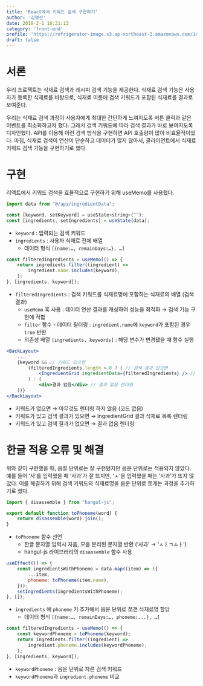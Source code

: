 ```yaml
---
title: 'React에서 키워드 검색 구현하기'
author: '김명선'
date: 2019-2-1 16:21:13
category: 'front-end'
profile: 'https://refrigerator-image.s3.ap-northeast-2.amazonaws.com/icon/IMG_9707.JPG'
draft: false
---
```


# 서론

우리 프로젝트는 식재료 검색과 레시피 검색 기능을 제공한다. 식재료 검색 기능은 사용자가 등록한 식재료를 바탕으로, 식재료 이름에 검색 키워드가 포함된 식재료를 결과로 보여준다.

우리는 식재료 검색 과정이 사용자에게 최대한 간단하게 느껴지도록 버튼 클릭과 같은 이벤트를 최소화하고자 했다. 그래서 검색 키워드에 따라 검색 결과가 바로 보여지도록 디자인했다. API를 이용해 이런 검색 방식을 구현하면 API 호출량이 많아 비효율적이었다. 마침, 식재료 검색이 연산이 단순하고 데이터가 많지 않아서, 클라이언트에서 식재료 키워드 검색 기능을 구현하기로 했다.

# 구현

리액트에서 키워드 검색을 효율적으로 구현하기 위해 useMemo를 사용했다.

```jsx
import data from "@/api/ingredientData";

const [keyword, setKeyword] = useState<string>("");
const [ingredients, setIngredients] = useState(data);
```

- `keyword` : 입력되는 검색 키워드
- `ingredients` : 사용자 식재료 전체 배열
    - 데이터 형식  `[{name:…, remainDays:…}, …]`

```jsx
const filteredIngredients = useMemo(() => {
	return ingredients.filter((ingredient) =>
		ingredient.name.includes(keyword),
	);
}, [ingredients, keyword]);
```

- `filteredIngredients` : 검색 키워드를 식재료명에 포함하는 식재료의 배열 (검색 결과)
    - `useMemo` 훅 사용 : 데이터 연산 결과를 캐싱하여 성능을 최적화 → 검색 기능 구현에 적합
    - `filter` 함수 - 데이터 필터링 : `ingredient.name`에 `keyword`가 포함된 경우 `true` 반환
    - 의존성 배열 `[ingredients, keywords]` : 해당 변수가 변경됐을 때 함수 실행

```jsx
<BackLayout>
	...
	{keyword && // 키워드 있으면
		(filteredIngredients.length > 0 ? ( // 검색 결과 있으면
			<IngredientGrid ingredientData={filteredIngredients} /> // 식재료 목록 렌더링
		) : (
			<div>결과 없음</div> // 결과 없음 렌더링
	))}
</BackLayout>
```

- 키워드가 없으면 → 아무것도 렌더링 하지 않음 (코드 없음)
- 키워드가 있고 검색 결과가 있으면 → IngredientGrid 결과 식재료 목록 렌더링
- 키워드가 있고 검색 결과가 없으면 → 결과 없음 렌더링

# 한글 적용 오류 및 해결

위와 같이 구현했을 때, 음절 단위로는 잘 구현됐지만 음운 단위로는 적용되지 않았다. 예를 들어 ‘사’를 입력했을 때 ‘사과’가 잘 뜨지만, ‘ㅅ’을 입력했을 때는 ‘사과’가 뜨지 않았다. 이를 해결하기 위해 검색 키워드와 식재료명을 음운 단위로 쪼개는 과정을 추가하기로 했다.

```jsx
import { disassemble } from "hangul-js";

export default function toPhoneme(word) {
	return disassemble(word).join();
}
```

- `toPhoneme` 함수 선언
    - 한글 문자열 입력시 자음, 모음 분리된 문자열 반환 (‘사과’ → ‘ㅅㅏㄱㅗㅏ’)
    - hangul-js 라이브러리의 `disassemble` 함수 사용

```jsx
useEffect(() => {
	const ingredientsWithPhoneme = data.map((item) => ({
		...item,
		phoneme: toPhoneme(item.name),
	}));
	setIngredients(ingredientsWithPhoneme);
}, []);
```

- `ingredients` 에 `phoneme` 키 추가해서 음운 단위로 쪼갠 식재료명 할당
    - 데이터 형식  `[{name:…, remainDays:…, phoneme:...}, …]`

```jsx
const filteredIngredients = useMemo(() => {
	const keywordPhoneme = toPhoneme(keyword);
	return ingredients.filter((ingredient) =>
		ingredient.phoneme.includes(keywordPhoneme),
	);
}, [ingredients, keyword]);
```

- `keywordPhoneme` : 음운 단위로 자른 검색 키워드
- `keywordPhoneme`과 `ingredient.phoneme` 비교

